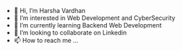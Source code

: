 - 👋 Hi, I’m Harsha Vardhan
- 👀 I’m interested in Web Development and CyberSecurity
- 🌱 I’m currently learning Backend Web Development
- 💞️ I’m looking to collaborate on Linkedin
- 📫 How to reach me ...

<!---
harshavardhan1357/harshavardhan1357 is a ✨ special ✨ repository because its `README.md` (this file) appears on your GitHub profile.
You can click the Preview link to take a look at your changes.
--->
